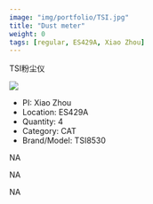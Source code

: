 ```yaml
---
image: "img/portfolio/TSI.jpg"
title: "Dust meter"
weight: 0
tags: [regular, ES429A, Xiao Zhou]
---
```


TSI粉尘仪

<!--more-->

![]("../../img/portfolio/TSI.jpg")

- PI: Xiao Zhou
- Location: ES429A
- Quantity: 4
- Category: CAT
- Brand/Model: TSI8530

NA

NA

NA
